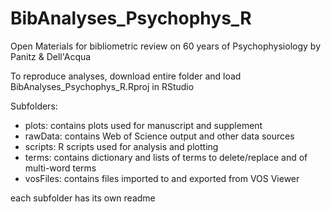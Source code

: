 # BibAnalyses_Psychophys_R
Open Materials for bibliometric review on 60 years of Psychophysiology by Panitz & Dell'Acqua

To reproduce analyses, download entire folder and load BibAnalyses_Psychophys_R.Rproj in RStudio

Subfolders:
- plots: contains plots used for manuscript and supplement
- rawData: contains Web of Science output and other data sources
- scripts: R scripts used for analysis and plotting
- terms: contains dictionary and lists of terms to delete/replace and of multi-word terms
- vosFiles: contains files imported to and exported from VOS Viewer

each subfolder has its own readme